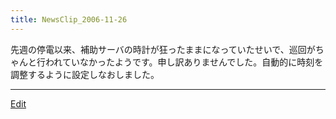 ```yaml
---
title: NewsClip_2006-11-26
---
```

先週の停電以来、補助サーバの時計が狂ったままになっていたせいで、巡回がちゃんと行われていなかったようです。申し訳ありませんでした。自動的に時刻を調整するように設定しなおしました。





----

[Edit](https://github.com/vitroid/vitroid.github.io/edit/master/MD/NewsClip_2006-11-26.md)

